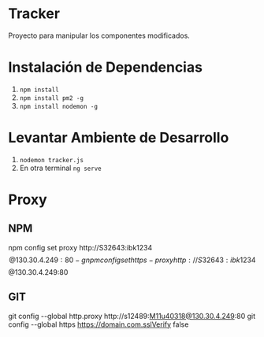 # Tracker

Proyecto para manipular los componentes modificados.


# Instalación de Dependencias
1. `npm install`
2. `npm install pm2 -g`
3. `npm install nodemon -g`

# Levantar Ambiente de Desarrollo
1. `nodemon tracker.js`
2. En otra terminal `ng serve`

# Proxy 

## NPM
npm config set proxy http://S32643:ibk1234$$@130.30.4.249:80 -g
npm config set https-proxy http://S32643:ibk1234$$@130.30.4.249:80

## GIT
git config --global http.proxy http://s12489:M11u40318@130.30.4.249:80
git config --global https https://domain.com.sslVerify false
